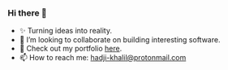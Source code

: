 
### Hi there 👋

<!--
**H-ADJI/H-ADJI** is a ✨ _special_ ✨ repository because its `README.md` (this file) appears on your GitHub profile. -->

- ✨ Turning ideas into reality. 
- 👯 I’m looking to collaborate on building interesting software.
- 💼 Check out my portfolio [here](https://h-adji.github.io/portfolio/).
- 📫 How to reach me: hadji-khalil@protonmail.com
